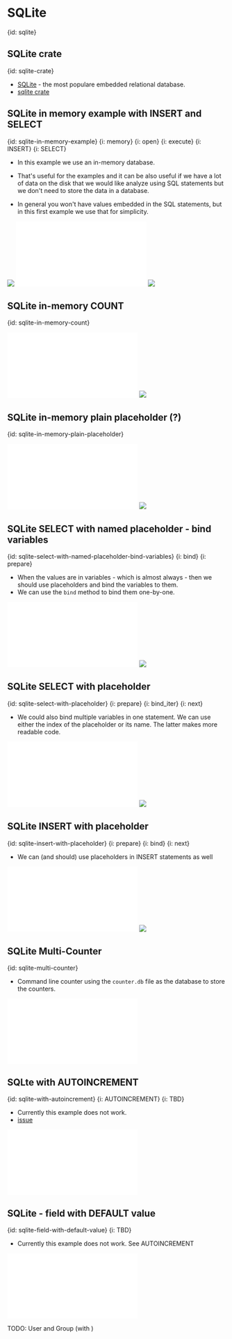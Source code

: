 # SQLite
{id: sqlite}

## SQLite crate
{id: sqlite-crate}

* [SQLite](https://sqlite.org/) - the most populare embedded relational database.
* [sqlite crate](https://crates.io/crates/sqlite)

## SQLite in memory example with INSERT and SELECT
{id: sqlite-in-memory-example}
{i: memory}
{i: open}
{i: execute}
{i: INSERT}
{i: SELECT}

* In this example we use an in-memory database.
* That's useful for the examples and it can be also useful if we have a lot of data on the disk that we would like analyze using SQL statements but we don't need to store the data in a database.

* In general you won't have values embedded in the SQL statements, but in this first example we use that for simplicity.

![](examples/sqlite/in-memory-example/Cargo.toml)
![](examples/sqlite/in-memory-example/src/main.rs)
![](examples/sqlite/in-memory-example/out.out)

## SQLite in-memory COUNT
{id: sqlite-in-memory-count}

![](examples/sqlite/in-memory-count/src/main.rs)
![](examples/sqlite/in-memory-count/out.out)

## SQLite in-memory plain placeholder (?)
{id: sqlite-in-memory-plain-placeholder}

![](examples/sqlite/in-memory-placeholder/src/main.rs)
![](examples/sqlite/in-memory-placeholder/out.out)

## SQLite SELECT with named placeholder - bind variables
{id: sqlite-select-with-named-placeholder-bind-variables}
{i: bind}
{i: prepare}

* When the values are in variables - which is almost always - then we should use placeholders and bind the variables to them.
* We can use the `bind` method to bind them one-by-one.

![](examples/sqlite/in-memory-select-placeholders-bind/src/main.rs)
![](examples/sqlite/in-memory-select-placeholders-bind/out.out)

## SQLite SELECT with placeholder
{id: sqlite-select-with-placeholder}
{i: prepare}
{i: bind_iter}
{i: next}

* We could also bind multiple variables in one statement. We can use either the index of the placeholder or its name. The latter makes more readable code.

![](examples/sqlite/in-memory-select-placeholders/src/main.rs)
![](examples/sqlite/in-memory-select-placeholders/out.out)

## SQLite INSERT with placeholder
{id: sqlite-insert-with-placeholder}
{i: prepare}
{i: bind}
{i: next}

* We can (and should) use placeholders in INSERT statements as well

![](examples/sqlite/in-memory-insert-placeholders/src/main.rs)
![](examples/sqlite/in-memory-insert-placeholders/out.out)

## SQLite Multi-Counter
{id: sqlite-multi-counter}

* Command line counter using the `counter.db` file as the database to store the counters.

![](examples/sqlite/counter/src/main.rs)

## SQLte with AUTOINCREMENT
{id: sqlite-with-autoincrement}
{i: AUTOINCREMENT}
{i: TBD}

* Currently this example does not work.
* [issue](https://github.com/stainless-steel/sqlite/issues/99)

![](examples/sqlite/with-autoincrement/src/main.rs)

## SQLite - field with DEFAULT value
{id: sqlite-field-with-default-value}
{i: TBD}

* Currently this example does not work. See AUTOINCREMENT

![](examples/sqlite/field-with-default/src/main.rs)

TODO: User and Group (with )

